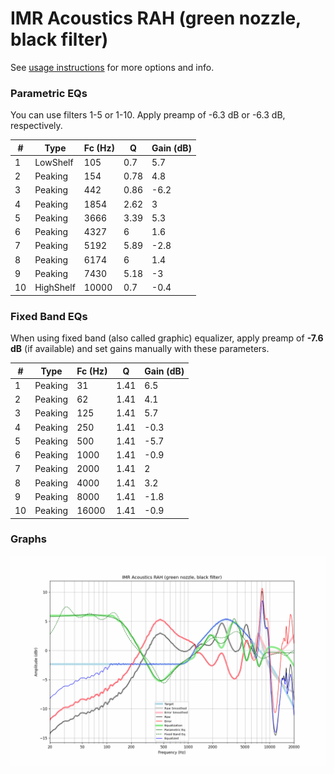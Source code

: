 # IMR Acoustics RAH (green nozzle, black filter)
See [usage instructions](https://github.com/jaakkopasanen/AutoEq#usage) for more options and info.

### Parametric EQs
You can use filters 1-5 or 1-10. Apply preamp of -6.3 dB or -6.3 dB, respectively.

|   # | Type      |   Fc (Hz) |    Q |   Gain (dB) |
|-----|-----------|-----------|------|-------------|
|   1 | LowShelf  |       105 | 0.7  |         5.7 |
|   2 | Peaking   |       154 | 0.78 |         4.8 |
|   3 | Peaking   |       442 | 0.86 |        -6.2 |
|   4 | Peaking   |      1854 | 2.62 |         3   |
|   5 | Peaking   |      3666 | 3.39 |         5.3 |
|   6 | Peaking   |      4327 | 6    |         1.6 |
|   7 | Peaking   |      5192 | 5.89 |        -2.8 |
|   8 | Peaking   |      6174 | 6    |         1.4 |
|   9 | Peaking   |      7430 | 5.18 |        -3   |
|  10 | HighShelf |     10000 | 0.7  |        -0.4 |

### Fixed Band EQs
When using fixed band (also called graphic) equalizer, apply preamp of **-7.6 dB** (if available) and set gains manually with these parameters.

|   # | Type    |   Fc (Hz) |    Q |   Gain (dB) |
|-----|---------|-----------|------|-------------|
|   1 | Peaking |        31 | 1.41 |         6.5 |
|   2 | Peaking |        62 | 1.41 |         4.1 |
|   3 | Peaking |       125 | 1.41 |         5.7 |
|   4 | Peaking |       250 | 1.41 |        -0.3 |
|   5 | Peaking |       500 | 1.41 |        -5.7 |
|   6 | Peaking |      1000 | 1.41 |        -0.9 |
|   7 | Peaking |      2000 | 1.41 |         2   |
|   8 | Peaking |      4000 | 1.41 |         3.2 |
|   9 | Peaking |      8000 | 1.41 |        -1.8 |
|  10 | Peaking |     16000 | 1.41 |        -0.9 |

### Graphs
![](./IMR%20Acoustics%20RAH%20(green%20nozzle,%20black%20filter).png)
